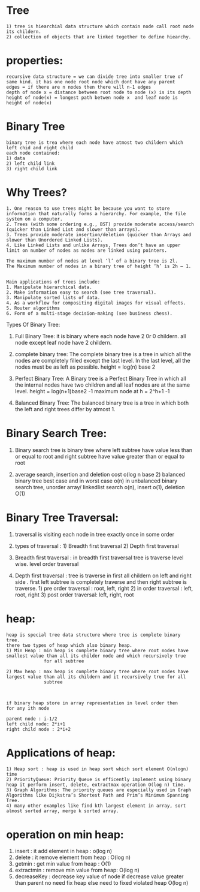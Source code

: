 

# Tree

    1) tree is hiearchial data structure which contain node call root node its childern.
    2) collection of objects that are linked together to define hiearchy.


# properties:

    recursive data structure = we can divide tree into smaller true of same kind. it has one node root node which dont have any parent
    edges = if there are n nodes then there will n-1 edges
    depth of node x = distance between root node to node (x) is its depth
    height of node(x) = longest path betwen node x  and leaf node is height of node(x)




# Binary Tree

    binary tree is trea where each node have atmost two childern which left chid and right child
    each node contained:
    1) data
    2) left child link
    3) right child link



# Why Trees?


    1. One reason to use trees might be because you want to store information that naturally forms a hierarchy. For example, the file system on a computer.
    2. Trees (with some ordering e.g., BST) provide moderate access/search (quicker than Linked List and slower than arrays).
    3. Trees provide moderate insertion/deletion (quicker than Arrays and slower than Unordered Linked Lists).
    4. Like Linked Lists and unlike Arrays, Trees don’t have an upper limit on number of nodes as nodes are linked using pointers.

    The maximum number of nodes at level ‘l’ of a binary tree is 2l.
    The Maximum number of nodes in a binary tree of height ‘h’ is 2h – 1.


    Main applications of trees include:
    1. Manipulate hierarchical data.
    2. Make information easy to search (see tree traversal).
    3. Manipulate sorted lists of data.
    4. As a workflow for compositing digital images for visual effects.
    5. Router algorithms
    6. Form of a multi-stage decision-making (see business chess).





Types Of Binary Tree:


1) Full Binary Tree: it is binary where each node have 2 0r 0 childern. all node except leaf node have 2 childern.

2) complete binary tree: The complete binary tree is a tree in which all the nodes are completely filled except the last level. In the last level, all the nodes must be as left as possible.
                        height = log(n) base 2

3) Perfect Binary Tree:  A Binary tree is a Perfect Binary Tree in which all the internal nodes have two children and all leaf nodes are at the same level.
                        height = log(n+1)base2 -1
                        maximum node at h = 2^h+1 -1

4) Balanced Binary Tree: The balanced binary tree is a tree in which both the left and right trees differ by atmost 1.


# Binary Search Tree:

1) Binary search tree is binary tree where left subtree have value less than or equal to root and right subtree have value greater than or equal to root

2) average search, insertion and deletion cost o(log n base 2) balanced binary tree best case and in worst case o(n) in unbalanced binary search tree,
  unorder array/ linkedlist search o(n), insert o(1), deletion O(1)


# Binary Tree Traversal:

1) traversal is visiting each node in tree exactly once in some order

2) types of traversal : 1) Breadth first traversal 2) Depth first traversal

3) Breadth first traversal : in breadth first traversal tree is traverse level wise. level order traversal

4) Depth first traversal : tree is traverse in first all childern on left and right side . first left subtree is completely traverse and then right subtree is traverse.
                            1) pre order traversal : root, left, right
                            2) in order traversal : left, root, right
                            3) post order traversal: left, right, root




# heap:

    heap is special tree data structure where tree is complete binary tree.
    there two types of heap which also binary heap.
    1) Min Heap : min heap is complete binary tree where root nodes have smallest value than all its childer node and which recursively true
                  for all subtree

    2) Max heap : max heap is complete binary tree where root nodes have largest value than all its childern and it recursively true for all
                  subtree



    if binary heap store in array representation in level order then
    for any ith node

    parent node : i-1/2
    left child node: 2*i+1
    right child node : 2*i+2


# Applications of heap:

    1) Heap sort : heap is used in heap sort which sort element O(nlogn) time
    2) PriorityQueue: Priority Queue is efficently implement using binary heap it perform insert, delete, extractmax operation O(log n) time.
    3) Graph Algorithms: The priority queues are especially used in Graph Algorithms like Dijkstra’s Shortest Path and Prim’s Minimum Spanning Tree.
    4) many other examples like find kth largest element in array, sort almost sorted array, merge k sorted array.


# operation on min heap:

1) insert : it add element in heap : o(log n)
2) delete : it remove element from heap : O(log n)
3) getmin : get min value from heap : O(1)
4) extractmin : remove min value from heap: O(log n)
5) decreaseKey : decrease key value of node if decrease value greater than parent no need fix heap else need to fixed violated heap
                O(log n)
